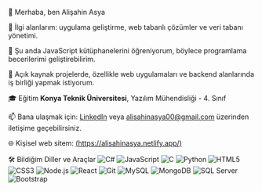 👋 Merhaba, ben Alişahin Asya

👀 İlgi alanlarım: uygulama geliştirme, web tabanlı çözümler ve veri tabanı yönetimi.

🌱 Şu anda JavaScript kütüphanelerini öğreniyorum, böylece programlama becerilerimi geliştirebilirim.

💞️ Açık kaynak projelerde, özellikle web uygulamaları ve backend alanlarında iş birliği yapmak istiyorum.

🎓 Eğitim **Konya Teknik Üniversitesi**, Yazılım Mühendisliği - 4. Sınıf

📫 Bana ulaşmak için: [LinkedIn](https://www.linkedin.com/in/alisahinasya00/) veya alisahinasya00@gmail.com üzerinden iletişime geçebilirsiniz.

🌐 Kişisel web sitem: [(https://alisahinasya.netlify.app/)](https://alisahinasya.netlify.app/)

🛠 Bildiğim Diller ve Araçlar
![C#](https://img.shields.io/badge/-C%23-239120?logo=c-sharp&logoColor=white&style=flat)
![JavaScript](https://img.shields.io/badge/-JavaScript-F7DF1E?logo=javascript&logoColor=black&style=flat)
![C](https://img.shields.io/badge/-C-A8B9CC?logo=c&logoColor=white&style=flat)
![Python](https://img.shields.io/badge/-Python-3776AB?logo=python&logoColor=white&style=flat)
![HTML5](https://img.shields.io/badge/-HTML5-E34F26?logo=html5&logoColor=white&style=flat)
![CSS3](https://img.shields.io/badge/-CSS3-1572B6?logo=css3&logoColor=white&style=flat)
![Node.js](https://img.shields.io/badge/-Node.js-339933?logo=node.js&logoColor=white&style=flat)
![React](https://img.shields.io/badge/-React-61DAFB?logo=react&logoColor=black&style=flat)
![Git](https://img.shields.io/badge/-Git-F05032?logo=git&logoColor=white&style=flat)
![MySQL](https://img.shields.io/badge/-MySQL-4479A1?logo=mysql&logoColor=white&style=flat)
![MongoDB](https://img.shields.io/badge/-MongoDB-47A248?logo=mongodb&logoColor=white&style=flat)
![SQL Server](https://img.shields.io/badge/-SQL%20Server-CC2927?logo=microsoft-sql-server&logoColor=white&style=flat)
![Bootstrap](https://img.shields.io/badge/-Bootstrap-7952B3?logo=bootstrap&logoColor=white&style=flat)
